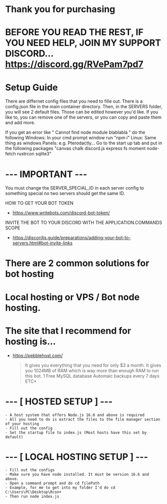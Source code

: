 # Thank you for purchasing #

# BEFORE YOU READ THE REST, IF YOU NEED HELP, JOIN MY SUPPORT DISCORD... https://discord.gg/RVePam7pd7 #


# Setup Guide #

There are differnet config files that you need to fille out.
There is a config.json file in the main container directory.
Then, in the SERVERS folder, you will see 2 default files. Those can be edited
however you'd like. If you like to, you can remove one of the servers, or you
can copy and paste them and add more.

If you get an error like " Cannot find node module blablabla " do the following
Windows: In your cmd prompt window run "npm i"
Linux: Same thing as windows
Panels: e.g. Pterodactly... Go to the start up tab and put in the following packages
"canvas chalk discord.js express fs moment node-fetch rustrcon sqlite3"

# --- IMPORTANT --- #
You must change the SERVER_SPECIAL_ID in each server config to something special
no two servers should get the same ID. 

HOW TO GET YOUR BOT TOKEN
- https://www.writebots.com/discord-bot-token/

INVITE THE BOT TO YOUR DISCORD WITH THE APPLICATION.COMMANDS SCOPE
- https://discordjs.guide/preparations/adding-your-bot-to-servers.html#bot-invite-links

# There are 2 common solutions for bot hosting #
# Local hosting or VPS / Bot node hosting. #

# The site that I recommend for hosting is... #
  - https://pebblehost.com/
    > It gives you everything that you need for only $3 a month. 
    > It gives you 1024MB of RAM which is way more than enough RAM to run this bot.
    > 1 Free MySQL database
    > Automaic backups every 7 days
    > ETC*

  #  --- [ HOSTED SETUP ] ---  #

    - A host system that offers Node.js 16.6 and above is required
    - All you need to do is extract the files to the file manager section of your hosting
    - Fill out the config
    - Set the startup file to index.js (Most hosts have this set by default)

  #  --- [ LOCAL HOSTING SETUP ] ---  #

    - Fill out the configs
    - Make sure you have node installed. It must be version 16.6 and above.
    - Open a command prompt and do cd filePath 
    - Example, for me to get into my folder I'd do cd C:\Users\PC\Desktop\Rcon+
    - Then run node index.js